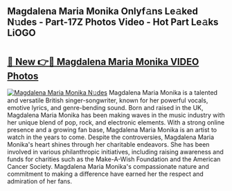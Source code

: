 ## Magdalena Maria Monika Onlyf𝚊ns Le𝚊ked N𝚞des - Part-17Z Photos Video - Hot Part Le𝚊ks LiOGO

# <h2><a href="http://ab57035.deff.icu/?id=Magdalena+Maria+Monika">🔗 New 👉🔴 Magdalena Maria Monika VIDEO Photos</a></h2>

[![Magdalena Maria Monika N𝚞des](https://i.imgur.com/rIISA9y.gif)](http://ab57035.deff.icu/?id=Magdalena+Maria+Monika)
Magdalena Maria Monika is a talented and versatile British singer-songwriter, known for her powerful vocals, emotive lyrics, and genre-bending sound. Born and raised in the UK, Magdalena Maria Monika has been making waves in the music industry with her unique blend of pop, rock, and electronic elements. With a strong online presence and a growing fan base, Magdalena Maria Monika is an artist to watch in the years to come. Despite the controversies, Magdalena Maria Monika's heart shines through her charitable endeavors. She has been involved in various philanthropic initiatives, including raising awareness and funds for charities such as the Make-A-Wish Foundation and the American Cancer Society. Magdalena Maria Monika's compassionate nature and commitment to making a difference have earned her the respect and admiration of her fans.
